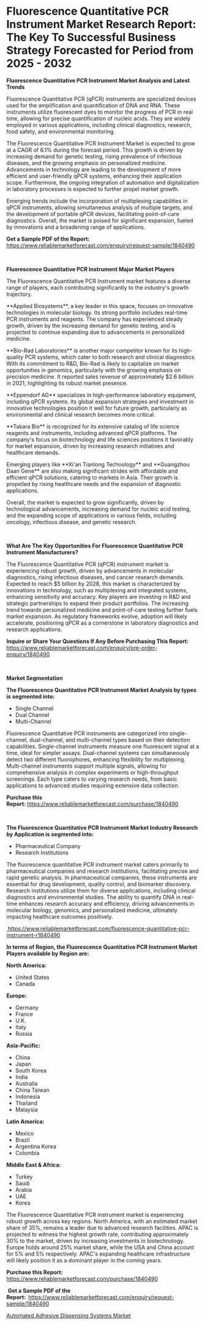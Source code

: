 <p><h1>Fluorescence Quantitative PCR Instrument Market Research Report: The Key To Successful Business Strategy Forecasted for Period from 2025 - 2032</h1></p><p><strong>Fluorescence Quantitative PCR Instrument Market Analysis and Latest Trends</strong></p>
<p><p>Fluorescence Quantitative PCR (qPCR) instruments are specialized devices used for the amplification and quantification of DNA and RNA. These instruments utilize fluorescent dyes to monitor the progress of PCR in real time, allowing for precise quantification of nucleic acids. They are widely employed in various applications, including clinical diagnostics, research, food safety, and environmental monitoring.</p><p>The Fluorescence Quantitative PCR Instrument Market is expected to grow at a CAGR of 6.1% during the forecast period. This growth is driven by increasing demand for genetic testing, rising prevalence of infectious diseases, and the growing emphasis on personalized medicine. Advancements in technology are leading to the development of more efficient and user-friendly qPCR systems, enhancing their application scope. Furthermore, the ongoing integration of automation and digitalization in laboratory processes is expected to further propel market growth. </p><p>Emerging trends include the incorporation of multiplexing capabilities in qPCR instruments, allowing simultaneous analysis of multiple targets, and the development of portable qPCR devices, facilitating point-of-care diagnostics. Overall, the market is poised for significant expansion, fueled by innovations and a broadening range of applications.</p></p>
<p><strong>Get a Sample PDF of the Report:&nbsp;</strong> <a href="https://www.reliablemarketforecast.com/enquiry/request-sample/1840490?utm_campaign=2145&utm_medium=2&utm_source=Github&utm_content=ia&utm_term=22022025&utm_id=fluorescence-quantitative-pcr-instrument">https://www.reliablemarketforecast.com/enquiry/request-sample/1840490</a></p>
<p>&nbsp;</p>
<p><strong>Fluorescence Quantitative PCR Instrument Major Market Players</strong></p>
<p><p>The Fluorescence Quantitative PCR Instrument market features a diverse range of players, each contributing significantly to the industry's growth trajectory. </p><p>**Applied Biosystems**, a key leader in this space, focuses on innovative technologies in molecular biology. Its strong portfolio includes real-time PCR instruments and reagents. The company has experienced steady growth, driven by the increasing demand for genetic testing, and is projected to continue expanding due to advancements in personalized medicine.</p><p>**Bio-Rad Laboratories** is another major competitor known for its high-quality PCR systems, which cater to both research and clinical diagnostics. With its commitment to R&D, Bio-Rad is likely to capitalize on market opportunities in genomics, particularly with the growing emphasis on precision medicine. It reported sales revenue of approximately $2.6 billion in 2021, highlighting its robust market presence.</p><p>**Eppendorf AG** specializes in high-performance laboratory equipment, including qPCR systems. Its global expansion strategies and investment in innovative technologies position it well for future growth, particularly as environmental and clinical research becomes more critical.</p><p>**Takara Bio** is recognized for its extensive catalog of life science reagents and instruments, including advanced qPCR platforms. The company's focus on biotechnology and life sciences positions it favorably for market expansion, driven by increasing research initiatives and healthcare demands.</p><p>Emerging players like **Xi'an Tianlong Technology** and **Guangzhou Daan Gene** are also making significant strides with affordable and efficient qPCR solutions, catering to markets in Asia. Their growth is propelled by rising healthcare needs and the expansion of diagnostic applications. </p><p>Overall, the market is expected to grow significantly, driven by technological advancements, increasing demand for nucleic acid testing, and the expanding scope of applications in various fields, including oncology, infectious disease, and genetic research.</p></p>
<p>&nbsp;</p>
<p><strong>What Are The Key Opportunities For Fluorescence Quantitative PCR Instrument Manufacturers?</strong></p>
<p><p>The Fluorescence Quantitative PCR (qPCR) instrument market is experiencing robust growth, driven by advancements in molecular diagnostics, rising infectious diseases, and cancer research demands. Expected to reach $5 billion by 2028, this market is characterized by innovations in technology, such as multiplexing and integrated systems, enhancing sensitivity and accuracy. Key players are investing in R&D and strategic partnerships to expand their product portfolios. The increasing trend towards personalized medicine and point-of-care testing further fuels market expansion. As regulatory frameworks evolve, adoption will likely accelerate, positioning qPCR as a cornerstone in laboratory diagnostics and research applications.</p></p>
<p><strong>Inquire or Share Your Questions If Any Before Purchasing This Report:</strong> <a href="https://www.reliablemarketforecast.com/enquiry/pre-order-enquiry/1840490?utm_campaign=2145&utm_medium=2&utm_source=Github&utm_content=ia&utm_term=22022025&utm_id=fluorescence-quantitative-pcr-instrument">https://www.reliablemarketforecast.com/enquiry/pre-order-enquiry/1840490</a></p>
<p>&nbsp;</p>
<p><strong>Market Segmentation</strong></p>
<p><strong>The Fluorescence Quantitative PCR Instrument Market Analysis by types is segmented into:</strong></p>
<p><ul><li>Single Channel</li><li>Dual Channel</li><li>Multi-Channel</li></ul></p>
<p><p>Fluorescence Quantitative PCR instruments are categorized into single-channel, dual-channel, and multi-channel types based on their detection capabilities. Single-channel instruments measure one fluorescent signal at a time, ideal for simpler assays. Dual-channel systems can simultaneously detect two different fluorophores, enhancing flexibility for multiplexing. Multi-channel instruments support multiple signals, allowing for comprehensive analysis in complex experiments or high-throughput screenings. Each type caters to varying research needs, from basic applications to advanced studies requiring extensive data collection.</p></p>
<p><strong>Purchase this Report:&nbsp;</strong><a href="https://www.reliablemarketforecast.com/purchase/1840490?utm_campaign=2145&utm_medium=2&utm_source=Github&utm_content=ia&utm_term=22022025&utm_id=fluorescence-quantitative-pcr-instrument">https://www.reliablemarketforecast.com/purchase/1840490</a></p>
<p>&nbsp;</p>
<p><strong>The Fluorescence Quantitative PCR Instrument Market Industry Research by Application is segmented into:</strong></p>
<p><ul><li>Pharmaceutical Company</li><li>Research Institutions</li></ul></p>
<p><p>The fluorescence quantitative PCR instrument market caters primarily to pharmaceutical companies and research institutions, facilitating precise and rapid genetic analysis. In pharmaceutical companies, these instruments are essential for drug development, quality control, and biomarker discovery. Research institutions utilize them for diverse applications, including clinical diagnostics and environmental studies. The ability to quantify DNA in real-time enhances research accuracy and efficiency, driving advancements in molecular biology, genomics, and personalized medicine, ultimately impacting healthcare outcomes positively.</p></p>
<p><a href="https://www.reliablemarketforecast.com/fluorescence-quantitative-pcr-instrument-r1840490?utm_campaign=2145&utm_medium=2&utm_source=Github&utm_content=ia&utm_term=22022025&utm_id=fluorescence-quantitative-pcr-instrument">&nbsp;https://www.reliablemarketforecast.com/fluorescence-quantitative-pcr-instrument-r1840490</a></p>
<p><strong>In terms of Region, the Fluorescence Quantitative PCR Instrument Market Players available by Region are:</strong></p>
<p>
    <p> <strong> North America: </strong>
        <ul>
            <li>United States</li>
            <li>Canada</li>
        </ul>
        </p> 
    <p> <strong> Europe: </strong>
        <ul>
            <li>Germany</li>
            <li>France</li>
            <li>U.K.</li>
            <li>Italy</li>
            <li>Russia</li>
        </ul>
        </p> 
    <p> <strong> Asia-Pacific: </strong>
        <ul>
            <li>China</li>
            <li>Japan</li>
            <li>South Korea</li>
            <li>India</li>
            <li>Australia</li>
            <li>China Taiwan</li>
            <li>Indonesia</li>
            <li>Thailand</li>
            <li>Malaysia</li>
        </ul>
        </p> 
    <p> <strong> Latin America: </strong>
        <ul>
            <li>Mexico</li>
            <li>Brazil</li>
            <li>Argentina Korea</li>
            <li>Colombia</li>
        </ul>
        </p> 
    <p> <strong> Middle East & Africa: </strong>
        <ul>
            <li>Turkey</li>
            <li>Saudi</li>
            <li>Arabia</li>
            <li>UAE</li>
            <li>Korea</li>
        </ul>
    </p>
    </p>
<p><p>The Fluorescence Quantitative PCR instrument market is experiencing robust growth across key regions. North America, with an estimated market share of 35%, remains a leader due to advanced research facilities. APAC is projected to witness the highest growth rate, contributing approximately 30% to the market, driven by increasing investments in biotechnology. Europe holds around 25% market share, while the USA and China account for 5% and 5% respectively. APAC's expanding healthcare infrastructure will likely position it as a dominant player in the coming years.</p></p>
<p><strong>Purchase this Report: </strong><a href="https://www.reliablemarketforecast.com/purchase/1840490?utm_campaign=2145&utm_medium=2&utm_source=Github&utm_content=ia&utm_term=22022025&utm_id=fluorescence-quantitative-pcr-instrument">https://www.reliablemarketforecast.com/purchase/1840490</a></p>
<p>&nbsp;<strong>Get a Sample PDF of the Report:&nbsp;&nbsp;</strong><a href="https://www.reliablemarketforecast.com/enquiry/request-sample/1840490?utm_campaign=2145&utm_medium=2&utm_source=Github&utm_content=ia&utm_term=22022025&utm_id=fluorescence-quantitative-pcr-instrument">https://www.reliablemarketforecast.com/enquiry/request-sample/1840490</a></p>
<p><strong></strong></p>
<p><p><a href="https://github.com/FahadAhmed223/Market-Research-Report-List-1/blob/main/automated-adhesive-dispensing-systems-market.md?utm_campaign=2145&utm_medium=2&utm_source=Github&utm_content=ia&utm_term=22022025&utm_id=fluorescence-quantitative-pcr-instrument">Automated Adhesive Dispensing Systems Market</a></p></p>